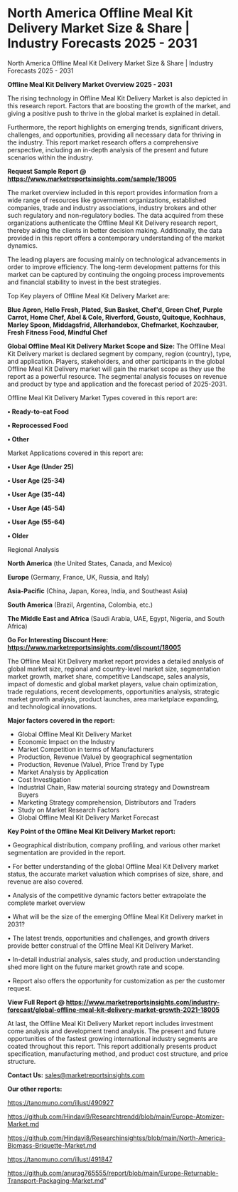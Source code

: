 # North America Offline Meal Kit Delivery Market Size & Share | Industry Forecasts 2025 - 2031
North America Offline Meal Kit Delivery Market Size & Share | Industry Forecasts 2025 - 2031

<Strong> Offline Meal Kit Delivery Market Overview 2025 - 2031</strong>

The rising technology in Offline Meal Kit Delivery Market is also depicted in this research report. Factors that are boosting the growth of the market, and giving a positive push to thrive in the global market is explained in detail.

Furthermore, the report highlights on emerging trends, significant drivers, challenges, and opportunities, providing all necessary data for thriving in the industry. This report market research offers a comprehensive perspective, including an in-depth analysis of the present and future scenarios within the industry.

<strong>Request Sample Report @ <a href=https://www.marketreportsinsights.com/sample/18005>https://www.marketreportsinsights.com/sample/18005</a></strong>

The market overview included in this report provides information from a wide range of resources like government organizations, established companies, trade and industry associations, industry brokers and other such regulatory and non-regulatory bodies. The data acquired from these organizations authenticate the Offline Meal Kit Delivery research report, thereby aiding the clients in better decision making. Additionally, the data provided in this report offers a contemporary understanding of the market dynamics.

The leading players are focusing mainly on technological advancements in order to improve efficiency. The long-term development patterns for this market can be captured by continuing the ongoing process improvements and financial stability to invest in the best strategies.

Top Key players of Offline Meal Kit Delivery Market are:

<strong>Blue Apron, Hello Fresh, Plated, Sun Basket, Chef'd, Green Chef, Purple Carrot, Home Chef, Abel & Cole, Riverford, Gousto, Quitoque, Kochhaus, Marley Spoon, Middagsfrid, Allerhandebox, Chefmarket, Kochzauber, Fresh Fitness Food, Mindful Chef</strong>

<strong><b>Global Offline Meal Kit Delivery Market Scope and Size:</b></strong>
The Offline Meal Kit Delivery market is declared segment by company, region (country), type, and application. Players, stakeholders, and other participants in the global Offline Meal Kit Delivery market will gain the market scope as they use the report as a powerful resource. The segmental analysis focuses on revenue and product by type and application and the forecast period of 2025-2031.

Offline Meal Kit Delivery Market Types covered in this report are:

<strong>• Ready-to-eat Food

• Reprocessed Food

• Other</strong>

Market Applications covered in this report are:

<strong>• User Age (Under 25)

• User Age (25-34)

• User Age (35-44)

• User Age (45-54)

• User Age (55-64)

• Older</strong> 

Regional Analysis

<strong>North America</strong> (the United States, Canada, and Mexico)

<strong>Europe</strong> (Germany, France, UK, Russia, and Italy)

<strong>Asia-Pacific</strong> (China, Japan, Korea, India, and Southeast Asia)

<strong>South America</strong> (Brazil, Argentina, Colombia, etc.)

<strong>The Middle East and Africa</strong> (Saudi Arabia, UAE, Egypt, Nigeria, and South Africa)

<strong>Go For Interesting Discount Here: <a href=https://www.marketreportsinsights.com/discount/18005>https://www.marketreportsinsights.com/discount/18005</a></strong>

The Offline Meal Kit Delivery market report provides a detailed analysis of global market size, regional and country-level market size, segmentation market growth, market share, competitive Landscape, sales analysis, impact of domestic and global market players, value chain optimization, trade regulations, recent developments, opportunities analysis, strategic market growth analysis, product launches, area marketplace expanding, and technological innovations.

<strong><b>Major factors covered in the report:</b></strong>
<ul>
  <li>Global Offline Meal Kit Delivery Market </li>
  <li>Economic Impact on the Industry</li>
  <li>Market Competition in terms of Manufacturers</li>
  <li>Production, Revenue (Value) by geographical segmentation</li>
  <li>Production, Revenue (Value), Price Trend by Type</li>
  <li>Market Analysis by Application</li>
  <li>Cost Investigation</li>
  <li>Industrial Chain, Raw material sourcing strategy and Downstream Buyers</li>
  <li>Marketing Strategy comprehension, Distributors and Traders</li>
  <li>Study on Market Research Factors</li>
  <li>Global Offline Meal Kit Delivery Market Forecast</li>
</ul>

<strong><b>Key Point of the Offline Meal Kit Delivery Market report:</b></strong>

• Geographical distribution, company profiling, and various other market segmentation are provided in the report.

• For better understanding of the global Offline Meal Kit Delivery market status, the accurate market valuation which comprises of size, share, and revenue are also covered.

• Analysis of the competitive dynamic factors better extrapolate the complete market overview

• What will be the size of the emerging Offline Meal Kit Delivery market in 2031?

• The latest trends, opportunities and challenges, and growth drivers provide better construal of the Offline Meal Kit Delivery Market.

• In-detail industrial analysis, sales study, and production understanding shed more light on the future market growth rate and scope.

• Report also offers the opportunity for customization as per the customer request.

<strong><b>View Full Report @ <a href=https://www.marketreportsinsights.com/industry-forecast/global-offline-meal-kit-delivery-market-growth-2021-18005>https://www.marketreportsinsights.com/industry-forecast/global-offline-meal-kit-delivery-market-growth-2021-18005</a></b></strong>


At last, the Offline Meal Kit Delivery Market report includes investment come analysis and development trend analysis. The present and future opportunities of the fastest growing international industry segments are coated throughout this report. This report additionally presents product specification, manufacturing method, and product cost structure, and price structure.

<strong>Contact Us:</strong>
sales@marketreportsinsights.com

<strong>Our other reports:</strong>

<a href=https://tanomuno.com/illust/490927>https://tanomuno.com/illust/490927</a>

<a href=https://github.com/Hindavi9/Researchtrendd/blob/main/Europe-Atomizer-Market.md>https://github.com/Hindavi9/Researchtrendd/blob/main/Europe-Atomizer-Market.md</a>

<a href=https://github.com/Hindavi8/Researchinsightss/blob/main/North-America-Biomass-Briquette-Market.md>https://github.com/Hindavi8/Researchinsightss/blob/main/North-America-Biomass-Briquette-Market.md</a>

<a href=https://tanomuno.com/illust/491847>https://tanomuno.com/illust/491847</a>

<a href=https://github.com/anurag765555/report/blob/main/Europe-Returnable-Transport-Packaging-Market.md>https://github.com/anurag765555/report/blob/main/Europe-Returnable-Transport-Packaging-Market.md</a>"
